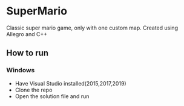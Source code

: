 # SuperMario
Classic super mario game, only with one custom map. Created  using Allegro and C++

## How to run

### Windows

* Have Visual Studio installed(2015,2017,2019)
* Clone the repo
* Open the solution file and run